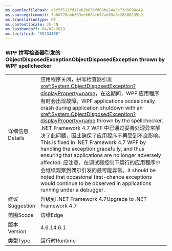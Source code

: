 ```yaml
---
ms.openlocfilehash: a3f5f512fd17ab2b076f868be24e5c73d8698c49
ms.sourcegitcommit: 5b6d778ebb269ee6684fb57ad69a8c28b06235b9
ms.translationtype: HT
ms.contentlocale: zh-CN
ms.lasthandoff: 04/08/2019
ms.locfileid: "59234108"
---
```

### <a name="objectdisposedexception-thrown-by-wpf-spellchecker"></a><span data-ttu-id="ea69e-101">WPF 拼写检查器引发的 ObjectDisposedException</span><span class="sxs-lookup"><span data-stu-id="ea69e-101">ObjectDisposedException thrown by WPF spellchecker</span></span>

|   |   |
|---|---|
|<span data-ttu-id="ea69e-102">详细信息</span><span class="sxs-lookup"><span data-stu-id="ea69e-102">Details</span></span>|<span data-ttu-id="ea69e-103">应用程序关闭，拼写检查器引发 <xref:System.ObjectDisposedException?displayProperty=name>，在这期间，WPF 应用程序有时会出现故障。</span><span class="sxs-lookup"><span data-stu-id="ea69e-103">WPF applications occasionally crash during application shutdown with an <xref:System.ObjectDisposedException?displayProperty=name> thrown by the spellchecker.</span></span> <span data-ttu-id="ea69e-104">.NET Framework 4.7 WPF 中已通过妥善处理异常解决了此问题，因此确保了应用程序不再受到不良影响。</span><span class="sxs-lookup"><span data-stu-id="ea69e-104">This is fixed in .NET Framework 4.7 WPF by handling the exception gracefully, and thus ensuring that applications are no longer adversely affected.</span></span> <span data-ttu-id="ea69e-105">应注意，在调试器控制下运行的应用程序中会继续观察到偶尔引发的最可能异常。</span><span class="sxs-lookup"><span data-stu-id="ea69e-105">It should be noted that occasional first-chance exceptions would continue to be observed in applications running under a debugger.</span></span>|
|<span data-ttu-id="ea69e-106">建议</span><span class="sxs-lookup"><span data-stu-id="ea69e-106">Suggestion</span></span>|<span data-ttu-id="ea69e-107">升级到 .NET Framework 4.7</span><span class="sxs-lookup"><span data-stu-id="ea69e-107">Upgrade to .NET Framework 4.7</span></span>|
|<span data-ttu-id="ea69e-108">范围</span><span class="sxs-lookup"><span data-stu-id="ea69e-108">Scope</span></span>|<span data-ttu-id="ea69e-109">边缘</span><span class="sxs-lookup"><span data-stu-id="ea69e-109">Edge</span></span>|
|<span data-ttu-id="ea69e-110">版本</span><span class="sxs-lookup"><span data-stu-id="ea69e-110">Version</span></span>|<span data-ttu-id="ea69e-111">4.6.1</span><span class="sxs-lookup"><span data-stu-id="ea69e-111">4.6.1</span></span>|
|<span data-ttu-id="ea69e-112">类型</span><span class="sxs-lookup"><span data-stu-id="ea69e-112">Type</span></span>|<span data-ttu-id="ea69e-113">运行时</span><span class="sxs-lookup"><span data-stu-id="ea69e-113">Runtime</span></span>|
